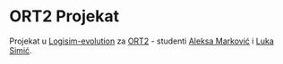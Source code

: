 # ORT2 Projekat
Projekat u [Logisim-evolution](https://github.com/reds-heig/logisim-evolution) za [ORT2](https://rti.etf.bg.ac.rs/rti/ir2ort2/) - studenti [Aleksa Marković](https://github.com/TopOfKeks) i [Luka Simić](https://kocka.tech).
